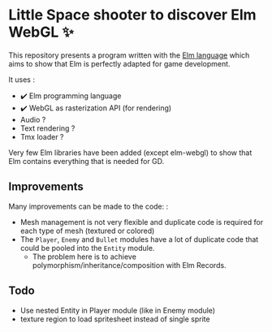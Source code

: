 # Little Space shooter to discover Elm WebGL ✨

This repository presents a program written with the [Elm language](https://elm-lang.org) which aims to show that Elm is perfectly adapted for game development.

It uses :
- ✔️ Elm programming language
- ✔️ WebGL as rasterization API (for rendering)
- Audio ?
- Text rendering ?
- Tmx loader ?

Very few Elm libraries have been added (except elm-webgl) to show that Elm contains everything that is needed for GD.

## Improvements
Many improvements can be made to the code: :

- Mesh management is not very flexible and duplicate code is required for each type of mesh (textured or colored)
- The `Player`, `Enemy` and `Bullet` modules have a lot of duplicate code that could be pooled into the `Entity` module.
	- The problem here is to achieve polymorphism/inheritance/composition with Elm Records.

## Todo 
- Use nested Entity in Player module (like in Enemy module)
- texture region to load spritesheet instead of single sprite